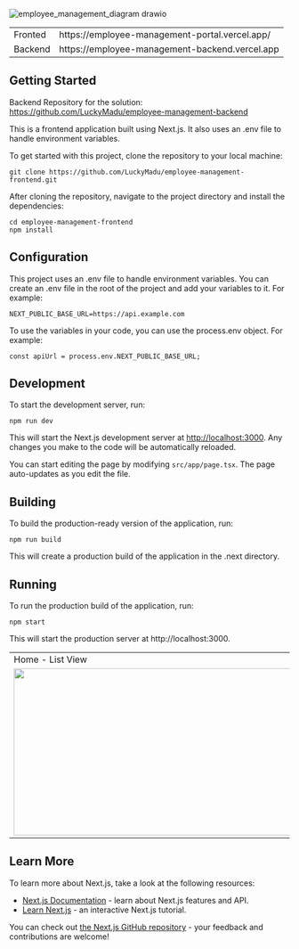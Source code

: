 ![employee_management_diagram drawio](https://user-images.githubusercontent.com/19740478/230542021-24d5bbf6-6afb-4247-ba8f-f5dc9842b804.png)

<table>
  <tr>
    <td>Fronted</td>
    <td>https://employee-management-portal.vercel.app/</td>
  </tr>
   <tr>
    <td>Backend</td>
    <td>https://employee-management-backend.vercel.app </td>
  </tr>
</table>

## Getting Started

Backend Repository for the solution: https://github.com/LuckyMadu/employee-management-backend

This is a frontend application built using Next.js. It also uses an .env file to handle environment variables.

To get started with this project, clone the repository to your local machine:

```
git clone https://github.com/LuckyMadu/employee-management-frontend.git
```

After cloning the repository, navigate to the project directory and install the dependencies:

```
cd employee-management-frontend
npm install
```

## Configuration

This project uses an .env file to handle environment variables. You can create an .env file in the root of the project and add your variables to it. For example:

```
NEXT_PUBLIC_BASE_URL=https://api.example.com
```

To use the variables in your code, you can use the process.env object. For example:

```
const apiUrl = process.env.NEXT_PUBLIC_BASE_URL;
```

## Development

To start the development server, run:

```
npm run dev
```

This will start the Next.js development server at [http://localhost:3000](http://localhost:3000). Any changes you make to the code will be automatically reloaded.

You can start editing the page by modifying `src/app/page.tsx`. The page auto-updates as you edit the file.

## Building

To build the production-ready version of the application, run:

```
npm run build
```

This will create a production build of the application in the .next directory.

## Running

To run the production build of the application, run:

```
npm start
```

This will start the production server at http://localhost:3000.

<table>
  <tr>
    <td>Home - List View</td>
    <td>Home - Table View</td>
  </tr>
  <tr>
    <td>
      <img src="https://user-images.githubusercontent.com/19740478/230440211-cfda79ff-8898-4c27-b43f-6999149ba77b.png" width=800 height=300>
    </td>
    <td> 
      <img src="https://user-images.githubusercontent.com/19740478/230440904-0940bb76-bbba-4e84-91a6-2893f7972187.png" width=800 height=300>         
    </td>
  </tr>
</table>


## Learn More

To learn more about Next.js, take a look at the following resources:

- [Next.js Documentation](https://nextjs.org/docs) - learn about Next.js features and API.
- [Learn Next.js](https://nextjs.org/learn) - an interactive Next.js tutorial.

You can check out [the Next.js GitHub repository](https://github.com/vercel/next.js/) - your feedback and contributions are welcome!
